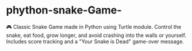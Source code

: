 # phython-snake-Game-
🎮 Classic Snake Game made in Python using Turtle module. Control the snake, eat food, grow longer, and avoid crashing into the walls or yourself. Includes score tracking and a "Your Snake is Dead" game-over message.
